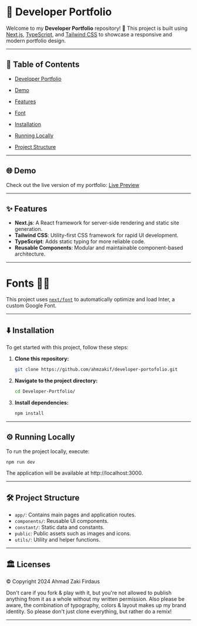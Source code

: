 # 🚀 Developer Portfolio 

Welcome to my **Developer Portfolio** repository! 🚀 This project is built using [Next.js](https://nextjs.org/), [TypeScript](https://www.typescriptlang.org/), and [Tailwind CSS](https://tailwindcss.com) to showcase a responsive and modern portfolio design.

---


## 📜 Table of Contents

- [Developer Portfolio](#🚀-developer-portfolio)
  
- [Demo](#🌐-demo)
  
- [Features](#✨-features)
  
- [Font](#fonts-✍🏻)
  
- [Installation](#⬇️-installation)

- [Running Locally](#⚙️-running-locally)
  
- [Project Structure](#🛠️-project-structure)

---

## 🌐 Demo

Check out the live version of my portfolio: [Live Preview](https://ahmzakif.vercel.app/)

---

## ✨ Features

- **Next.js**: A React framework for server-side rendering and static site generation.
- **Tailwind CSS**: Utility-first CSS framework for rapid UI development.
- **TypeScript**: Adds static typing for more reliable code.
- **Reusable Components**: Modular and maintainable component-based architecture.

---

# Fonts ✍🏻

This project uses [`next/font`](https://nextjs.org/docs/basic-features/font-optimization) to automatically optimize and load Inter, a custom Google Font.

---

## ⬇️ Installation

To get started with this project, follow these steps:

1. **Clone this repository:**

   ```bash
   git clone https://github.com/ahmzakif/developer-portofolio.git

2. **Navigate to the project directory:**

    ```bash
    cd Developer-Portfolio/

3. **Install dependencies:**
   
   ```bash
   npm install

---

## ⚙️ Running Locally

To run the project locally, execute:
```bash
npm run dev
```

The application will be available at http://localhost:3000.

---

## 🛠️ Project Structure

 - `app/`: Contains main pages and application routes.
 - `components/`: Reusable UI components.
 - `constant/`: Static data and constants.
 - `public`: Public assets such as images and icons.
 - `utils/`: Utility and helper functions.

---

## 🏛 Licenses

© Copyright 2024 Ahmad Zaki Firdaus

Don't care if you fork & play with it, but you're not allowed to publish anything from it as a whole without my written permission. Also please be aware, the combination of typography, colors & layout makes up my brand identity. So please don't just clone everything, but rather do a remix!

---